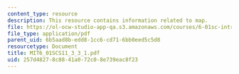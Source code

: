 ```yaml
---
content_type: resource
description: This resource contains information related to map.
file: https://ol-ocw-studio-app-qa.s3.amazonaws.com/courses/6-01sc-introduction-to-electrical-engineering-and-computer-science-i-spring-2011/257d48278c8841a072c08e739eac8f23_MIT6_01SCS11_3_3_1.pdf
file_type: application/pdf
parent_uid: 6b5aad8b-edd8-1cc6-cd71-6bb0eed5c5d8
resourcetype: Document
title: MIT6_01SCS11_3_3_1.pdf
uid: 257d4827-8c88-41a0-72c0-8e739eac8f23
---
```

